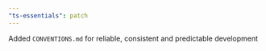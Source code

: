 ```yaml
---
"ts-essentials": patch
---
```


Added `CONVENTIONS.md` for reliable, consistent and predictable development
